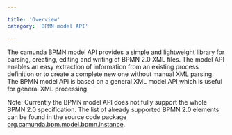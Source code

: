 ```yaml
---

title: 'Overview'
category: 'BPMN model API'

---
```


The camunda BPMN model API provides a simple and lightweight library for parsing,
creating, editing and writing of BPMN 2.0 XML files. The model API enables an easy
extraction of information from an existing process definition or to create a
complete new one without manual XML parsing. The BPMN model API is based on a
general XML model API which is useful for general XML processing.

Note: Currently the BPMN model API does not fully support the whole BPMN 2.0 specification.
The list of already supported BPMN 2.0 elements can be found in the source code package
[org.camunda.bpm.model.bpmn.instance](ref:/api-references/javadoc/index.html?org/camunda/bpm/model/bpmn/instance/package-summary.html).

